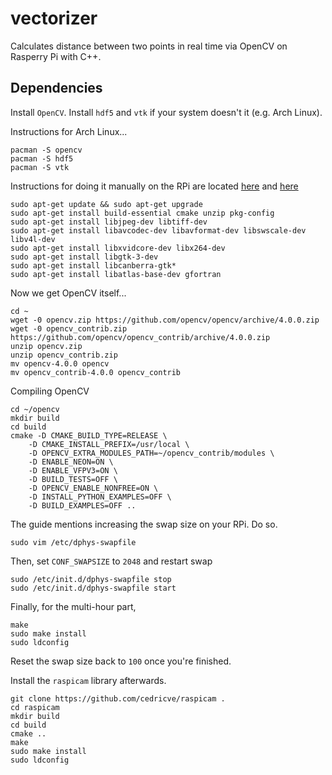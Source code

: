 # vectorizer
Calculates distance between two points in real time via OpenCV on Rasperry Pi with C++.

## Dependencies
Install `OpenCV`. Install `hdf5` and `vtk` if your system doesn't it (e.g. Arch Linux).

Instructions for Arch Linux...
```
pacman -S opencv
pacman -S hdf5
pacman -S vtk
```

Instructions for doing it manually on the RPi are located [here](https://www.pyimagesearch.com/2018/09/26/install-opencv-4-on-your-raspberry-pi/) and 
[here](https://docs.opencv.org/4.1.0/d7/d9f/tutorial_linux_install.html)
```
sudo apt-get update && sudo apt-get upgrade
sudo apt-get install build-essential cmake unzip pkg-config
sudo apt-get install libjpeg-dev libtiff-dev
sudo apt-get install libavcodec-dev libavformat-dev libswscale-dev libv4l-dev
sudo apt-get install libxvidcore-dev libx264-dev
sudo apt-get install libgtk-3-dev
sudo apt-get install libcanberra-gtk*
sudo apt-get install libatlas-base-dev gfortran
```
Now we get OpenCV itself...
```
cd ~
wget -0 opencv.zip https://github.com/opencv/opencv/archive/4.0.0.zip
wget -0 opencv_contrib.zip https://github.com/opencv/opencv_contrib/archive/4.0.0.zip
unzip opencv.zip
unzip opencv_contrib.zip
mv opencv-4.0.0 opencv
mv opencv_contrib-4.0.0 opencv_contrib
```
Compiling OpenCV
```
cd ~/opencv
mkdir build
cd build
cmake -D CMAKE_BUILD_TYPE=RELEASE \
    -D CMAKE_INSTALL_PREFIX=/usr/local \
    -D OPENCV_EXTRA_MODULES_PATH=~/opencv_contrib/modules \
    -D ENABLE_NEON=ON \
    -D ENABLE_VFPV3=ON \
    -D BUILD_TESTS=OFF \
    -D OPENCV_ENABLE_NONFREE=ON \
    -D INSTALL_PYTHON_EXAMPLES=OFF \
    -D BUILD_EXAMPLES=OFF ..
```
The guide mentions increasing the swap size on your RPi. Do so.

`sudo vim /etc/dphys-swapfile`

Then, set `CONF_SWAPSIZE` to `2048` and restart swap
```
sudo /etc/init.d/dphys-swapfile stop
sudo /etc/init.d/dphys-swapfile start
```
Finally, for the multi-hour part,
```
make
sudo make install
sudo ldconfig
```
Reset the swap size back to `100` once you're finished.


Install the `raspicam` library afterwards.
```
git clone https://github.com/cedricve/raspicam .
cd raspicam
mkdir build
cd build
cmake ..
make
sudo make install
sudo ldconfig
```
